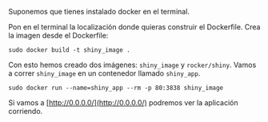 Suponemos que tienes instalado docker en el terminal.

Pon en el terminal la localización donde quieras construir el Dockerfile. Crea la imagen desde el Dockerfile:

```
sudo docker build -t shiny_image .
```
Con esto hemos creado dos imágenes: `shiny_image` y `rocker/shiny`. Vamos a correr `shiny_image` en un contenedor llamado `shiny_app`.

```
sudo docker run --name=shiny_app --rm -p 80:3838 shiny_image
```

Si vamos a [http://0.0.0.0/](http://0.0.0.0/) podremos ver la aplicación corriendo.
